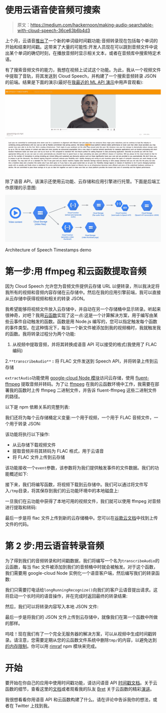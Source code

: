 # 使用云语音使音频可搜索

> 原文：<https://medium.com/hackernoon/making-audio-searchable-with-cloud-speech-36ce63b6b4d3>

上个月，云语音[推出了](https://cloudplatform.googleblog.com/2017/08/Cloud-Speech-API-improves-longform-audio-recognition-and-adds-30-new-language-variants.html)一个新的单词级时间戳功能:音频转录现在包括每个单词的开始和结束时间戳。这带来了大量的可能性:开发人员现在可以跳到音频文件中说出某个单词的确切时刻，在播放音频时显示相关文本，或者在音频库中搜索特定术语。

有了搜索音频文件的能力，我想在视频上试试这个功能。为此，我从一个视频文件中提取了音轨，将其发送到 Cloud Speech，并构建了一个搜索音频转录 JSON 的前端。结果是下面的演示(最好在[我最近的 ML API 演示](https://youtu.be/hJtTdunppn4?t=12m49s)中用声音观看):

![](img/1a2e6104a4202797e00d7f590a4c3797.png)

除了语音 API，该演示还使用云功能、云存储和应用引擎进行托管。下面是后端工作原理的示意图:

![](img/2df89210ba390e0a45b7846c9dc5dd4a.png)

Architecture of Speech Timestamps demo

# **第一步:用 ffmpeg 和云函数提取音频**

因为 Cloud Speech 允许您为音频文件提供云存储 URL 以便转录，所以我决定将我所有的视频和音频内容存储在云存储中。然后在我的应用引擎前端，我可以直接从云存储中获得视频和相关的转录 JSON。

我希望能够将视频文件放入云存储中，并自动在另一个存储桶中显示转录。听起来很神奇，对吧？我用[云函数](https://cloud.google.com/functions/)实现了这一点:这是一个计算解决方案，用于编写由某些云事件自动触发的函数。函数是用 Node.js 编写的，您可以指定触发每个函数的事件类型。在这种情况下，每当一个新文件被添加到我的视频桶时，我就触发我的函数。我将转录过程分为两个功能:

1.  从视频中提取音频，并将其转换成语音 API 可以接受的格式(我使用了 FLAC 编码)

2.`**transcribeAudio**` **:** 将 FLAC 文件发送到 Speech API，并将转录上传到云存储

`extractAudio`功能使用 [google-cloud Node 模块](https://googlecloudplatform.github.io/google-cloud-node/#/)访问云存储，使用 [fluent-ffmpeg](https://github.com/fluent-ffmpeg/node-fluent-ffmpeg) 提取音频并转码。为了让 [ffmpeg](https://www.ffmpeg.org/) 在我的云函数环境中工作，我需要在部署我的函数时上传 ffmpeg 二进制文件，并告诉 fluent-ffmpeg 这些二进制文件的路径。

以下是 npm 依赖关系的完整列表:

我们还将为每个云存储桶定义变量:一个用于视频，一个用于 FLAC 音频文件，一个用于转录 JSON:

该功能将执行以下操作:

*   从云存储下载视频文件
*   提取音频并将其转码为 FLAC 格式，用于云语音
*   将 FLAC 文件上传到云存储

该功能接收一个`event`参数，该参数将为我们提供触发事件的文件数据。我们的功能概述如下:

接下来，我们将编写函数，将视频下载到云存储中。我们可以通过将文件写入`/tmp`目录，将其保存到我们的云功能环境中的本地磁盘上:

一旦我们在云功能中获得了本地可用的视频文件，我们就可以使用 ffmpeg 对音频进行提取和转码:

最后一步是将 flac 文件上传到新的云存储桶中。您可以在[谷歌云文档](https://googlecloudplatform.github.io/google-cloud-node/#/docs/google-cloud/0.56.0/storage/bucket?method=upload)中找到上传文件的代码。

# **第 2 步:用云语音转录音频**

为了得到我们的音频转录和时间戳数据，我们将编写一个名为`transcribeAudio`的云函数，每当 flac 文件被添加到我们的音频桶中时就会被触发。对于这个函数，我们需要用 google-cloud Node 实例化一个语音客户端，然后编写我们的转录函数:

我们只需要打电话给`longRunningRecognize()`向我们的客户云语音提出请求。这将启动一个长时间的语音操作，并在完成时返回最终的转录结果:

然后，我们可以将转录内容写入本地 JSON 文件:

最后一步是将我们的 JSON 文件上传到云存储中，就像我们在第一个函数中所做的那样。

呜哇！现在我们有了一个完全无服务器的解决方案，可以从视频中生成时间戳转录。请注意，您需要定期从您的云函数文件系统中删除`tmp/`的内容，以避免达到[的内存限制](https://cloud.google.com/functions/pricing#local_disk)。你可以用 [rimraf](https://www.npmjs.com/package/rimraf) npm 模块来完成。

# 开始

要开始在你自己的应用中使用时间戳功能，请访问语音 API [时间戳文档](https://cloud.google.com/speech/docs/async-time-offsets#speech-async-recognize-gcs-protocol)。关于云函数的细节，查看这里的[文档](https://cloud.google.com/functions/docs)或者观看我的队友 [Bret](https://twitter.com/bretmcg) 关于云函数的精彩[演讲](https://www.youtube.com/watch?v=5CZ1f6wzn4Q)。

我很想看看你用语音 API 和云函数构建了什么。请在评论中告诉我你的想法，或者在 Twitter 上找到我。